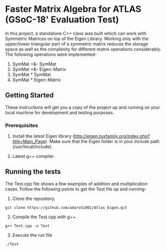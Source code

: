 # Faster Matrix Algebra for ATLAS (GSoC-18' Evaluation Test)

In this project, a standalone C++ class was built which can work with Symmetric Matrices on top of the Eigen Library. Working only with the upper/lower triangular part of a symmetric matrix reduces the storage space as well as the complexity for different matrix operations considerably. The following operations were implemented-
1. SymMat +&- SymMat
2. SymMat +&- Eigen::Matrix
3. SymMat * SymMat
4. SymMat * Eigen::Matrix

## Getting Started

These instructions will get you a copy of the project up and running on your local machine for development and testing purposes.

### Prerequisites

1. Install the latest Eigen library (http://eigen.tuxfamily.org/index.php?title=Main_Page). Make sure that the Eigen folder is in your include path (/usr/local/include).

2. Latest g++ compiler.

## Running the tests

The Test.cpp file shows a few examples of addition and multiplication cases. Follow the following points to get the Test file up and running-

1. Clone the repository.

```
git clone https://github.com/adarsh1001/Atlas_Eigen.git
```

2. Compile the Test.cpp with g++.

```
g++ Test.cpp -o Test
```

3. Execute the run file

```
./Test
```

